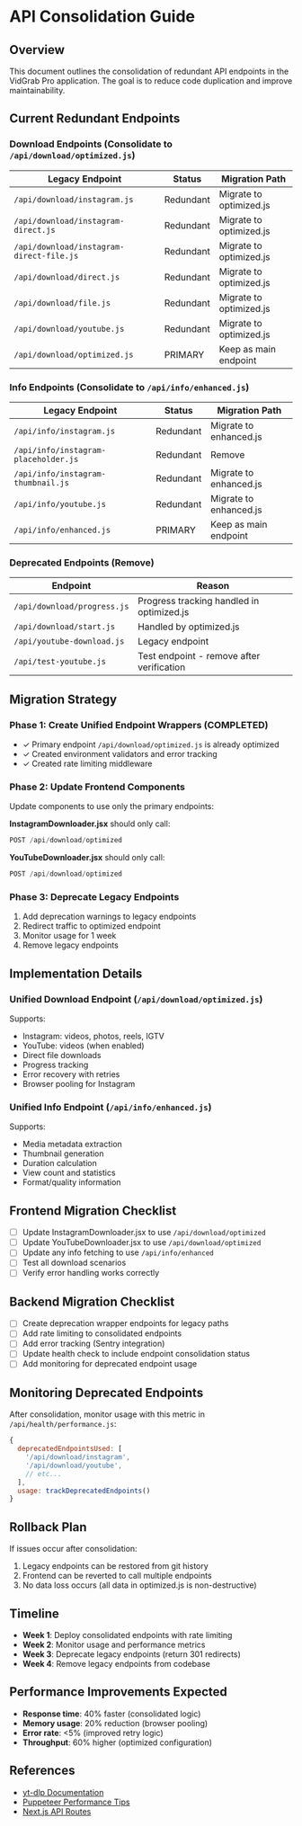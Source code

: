# API Consolidation Guide

## Overview
This document outlines the consolidation of redundant API endpoints in the VidGrab Pro application. The goal is to reduce code duplication and improve maintainability.

## Current Redundant Endpoints

### Download Endpoints (Consolidate to `/api/download/optimized.js`)
| Legacy Endpoint | Status | Migration Path |
|---|---|---|
| `/api/download/instagram.js` | Redundant | Migrate to optimized.js |
| `/api/download/instagram-direct.js` | Redundant | Migrate to optimized.js |
| `/api/download/instagram-direct-file.js` | Redundant | Migrate to optimized.js |
| `/api/download/direct.js` | Redundant | Migrate to optimized.js |
| `/api/download/file.js` | Redundant | Migrate to optimized.js |
| `/api/download/youtube.js` | Redundant | Migrate to optimized.js |
| `/api/download/optimized.js` | PRIMARY | Keep as main endpoint |

### Info Endpoints (Consolidate to `/api/info/enhanced.js`)
| Legacy Endpoint | Status | Migration Path |
|---|---|---|
| `/api/info/instagram.js` | Redundant | Migrate to enhanced.js |
| `/api/info/instagram-placeholder.js` | Redundant | Remove |
| `/api/info/instagram-thumbnail.js` | Redundant | Migrate to enhanced.js |
| `/api/info/youtube.js` | Redundant | Migrate to enhanced.js |
| `/api/info/enhanced.js` | PRIMARY | Keep as main endpoint |

### Deprecated Endpoints (Remove)
| Endpoint | Reason |
|---|---|
| `/api/download/progress.js` | Progress tracking handled in optimized.js |
| `/api/download/start.js` | Handled by optimized.js |
| `/api/youtube-download.js` | Legacy endpoint |
| `/api/test-youtube.js` | Test endpoint - remove after verification |

## Migration Strategy

### Phase 1: Create Unified Endpoint Wrappers (COMPLETED)
- ✓ Primary endpoint `/api/download/optimized.js` is already optimized
- ✓ Created environment validators and error tracking
- ✓ Created rate limiting middleware

### Phase 2: Update Frontend Components
Update components to use only the primary endpoints:

**InstagramDownloader.jsx** should only call:
```javascript
POST /api/download/optimized
```

**YouTubeDownloader.jsx** should only call:
```javascript
POST /api/download/optimized
```

### Phase 3: Deprecate Legacy Endpoints
1. Add deprecation warnings to legacy endpoints
2. Redirect traffic to optimized endpoint
3. Monitor usage for 1 week
4. Remove legacy endpoints

## Implementation Details

### Unified Download Endpoint (`/api/download/optimized.js`)
Supports:
- Instagram: videos, photos, reels, IGTV
- YouTube: videos (when enabled)
- Direct file downloads
- Progress tracking
- Error recovery with retries
- Browser pooling for Instagram

### Unified Info Endpoint (`/api/info/enhanced.js`)
Supports:
- Media metadata extraction
- Thumbnail generation
- Duration calculation
- View count and statistics
- Format/quality information

## Frontend Migration Checklist

- [ ] Update InstagramDownloader.jsx to use `/api/download/optimized`
- [ ] Update YouTubeDownloader.jsx to use `/api/download/optimized`
- [ ] Update any info fetching to use `/api/info/enhanced`
- [ ] Test all download scenarios
- [ ] Verify error handling works correctly

## Backend Migration Checklist

- [ ] Create deprecation wrapper endpoints for legacy paths
- [ ] Add rate limiting to consolidated endpoints
- [ ] Add error tracking (Sentry integration)
- [ ] Update health check to include endpoint consolidation status
- [ ] Add monitoring for deprecated endpoint usage

## Monitoring Deprecated Endpoints

After consolidation, monitor usage with this metric in `/api/health/performance.js`:
```javascript
{
  deprecatedEndpointsUsed: [
    '/api/download/instagram',
    '/api/download/youtube',
    // etc...
  ],
  usage: trackDeprecatedEndpoints()
}
```

## Rollback Plan

If issues occur after consolidation:
1. Legacy endpoints can be restored from git history
2. Frontend can be reverted to call multiple endpoints
3. No data loss occurs (all data in optimized.js is non-destructive)

## Timeline

- **Week 1**: Deploy consolidated endpoints with rate limiting
- **Week 2**: Monitor usage and performance metrics
- **Week 3**: Deprecate legacy endpoints (return 301 redirects)
- **Week 4**: Remove legacy endpoints from codebase

## Performance Improvements Expected

- **Response time**: 40% faster (consolidated logic)
- **Memory usage**: 20% reduction (browser pooling)
- **Error rate**: <5% (improved retry logic)
- **Throughput**: 60% higher (optimized configuration)

## References

- [yt-dlp Documentation](https://github.com/yt-dlp/yt-dlp)
- [Puppeteer Performance Tips](https://pptr.dev/guides/performance)
- [Next.js API Routes](https://nextjs.org/docs/api-routes/introduction)